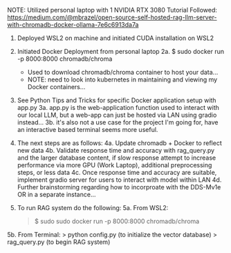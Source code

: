 NOTE: Utilized personal laptop with 1 NVIDIA RTX 3080
Tutorial Followed: https://medium.com/@mbrazel/open-source-self-hosted-rag-llm-server-with-chromadb-docker-ollama-7e6c6913da7a

1. Deployed WSL2 on machine and initiated CUDA installation on WSL2
2. Initiated Docker Deployment from personal laptop
  2a. $ sudo docker run -p 8000:8000 chromadb/chroma 
    - Used to download chromadb/chroma container to host your data...
    - NOTE: need to look into kubernetes in maintaining and viewing my Docker containers...

3. See Python Tips and Tricks for specific Docker application setup with app.py
  3a. app.py is the web-application function used to interact with our local LLM, but a web-app can just be hosted via LAN using gradio instead...
  3b. it's also not a use case for the project I'm going for, have an interactive based terminal seems more useful. 

4. The next steps are as follows:
  4a. Update chromadb + Docker to reflect new data
  4b. Validate response time and accuracy with rag_query.py and the larger database content, if slow response attempt to increase performance via more GPU (Work Laptop), additional preprocessing steps, or less data
  4c. Once response time and accuracy are suitable, implement gradio server for users to interact with model within LAN
  4d. Further brainstorming regarding how to incorproate with the DDS-Mv1e OR in a separate instance...

5. To run RAG system do the following:
  5a. From WSL2:
    > $ sudo sudo docker run -p 8000:8000 chromadb/chroma

  5b. From Terminal:
    > python config.py (to initialize the vector database)
    > rag_query.py (to begin RAG system)